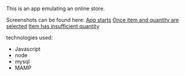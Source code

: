 This is an app emulating an online store.  

Screenshots can be found here:
[App starts](https://imgur.com/5cxO9NN)
[Once item and quantity are selected](https://imgur.com/AhXdv7t)
[Item has insufficient quantity](https://imgur.com/adldFQA)


technologies used:
 * Javascript
 * node
 * mysql
 * MAMP
